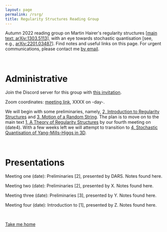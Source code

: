 ```yaml
---
layout: page
permalink: /rsrg/
title: Regularity Structures Reading Group
---
```


Autumn 2022 reading group on Martin Hairer's regularity structures \[[main text: arXiv:1303.5113](https://arxiv.org/abs/1303.5113)\], with an eye towards stochastic quantisation \[see, e.g., [arXiv:2201.03487](https://arxiv.org/abs/2201.03487)\]. Find notes and useful links on this page. For urgent communications, please contact me [by email](mailto:dalton.sakthivadivel@stonybrook.edu).

&nbsp;

# Administrative

Join the Discord server for this group with [this invitation](...). 

Zoom coordinates: [meeting link](...), XXXX on -day-.

We will begin with some preliminaries, namely, [2, Introduction to Regularity Structures](https://arxiv.org/abs/1401.3014) and [3, Motion of a Random String](https://arxiv.org/abs/1605.02192). The plan is to move on to the main text [1, A Theory of Regularity Structures](https://arxiv.org/abs/1303.5113) by our fourth meeting on (date4). With a few weeks left we will attempt to transition to [4, Stochastic Quantisation of Yang-Mills-Higgs in 3D](https://arxiv.org/abs/2201.03487).

&nbsp;

# Presentations

Meeting one (date): Preliminaries \[2\], presented by DARS. Notes found here. 

Meeting two (date): Preliminaries \[2\], presented by X. Notes found here.

Meeting three (date): Preliminaries \[3\], presented by Y. Notes found here.

Meeting four (date): Introduction to \[1\], presented by Z. Notes found here.

&nbsp;

[Take me home](https://darsakthi.github.io)
